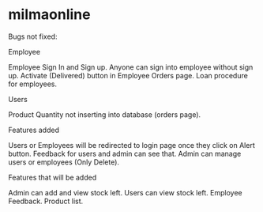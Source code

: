 # milmaonline
Bugs not fixed:

Employee

Employee Sign In and Sign up.
Anyone can sign into employee without sign up.
Activate (Delivered) button in Employee Orders page.
Loan procedure for employees.

Users

Product Quantity not inserting into database (orders page).

Features added

Users or Employees will be redirected to login page once they click on Alert button.
Feedback for users and admin can see that.
Admin can manage users or employees (Only Delete).

Features that will be added

Admin can add and view stock left.
Users can view stock left.
Employee Feedback.
Product list.
